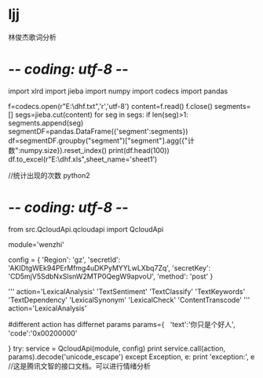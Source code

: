 # ljj
林俊杰歌词分析
# -*- coding: utf-8 -*-
import xlrd
import jieba
import numpy
import codecs
import pandas

f=codecs.open(r"E:\\dhf.txt",'r','utf-8')
content=f.read()
f.close()
segments=[]
segs=jieba.cut(content)
for seg in segs:
    if len(seg)>1:
        segments.append(seg)
segmentDF=pandas.DataFrame({'segment':segments})
df=segmentDF.groupby("segment")["segment"].agg({"计数":numpy.size}).reset_index()
print(df.head(100))
df.to_excel(r"E:\\dhf.xls",sheet_name='sheet1')

//统计出现的次数
python2
# -*- coding: utf-8 -*-
 
from src.QcloudApi.qcloudapi import QcloudApi
 
module='wenzhi'
 
config = {
    'Region': 'gz',
    'secretId': 'AKIDtgWEk94PErMfmg4uDKPyMYYLwLXbq7Zq',
    'secretKey': 'CD5mjV5SdbNxSlsnW2MTP0QegW9apvoU',
    'method': 'post'
}

'''
action='LexicalAnalysis'
       'TextSentiment'
       'TextClassify'
       'TextKeywords'
       'TextDependency'
       'LexicalSynonym'
       'LexicalCheck'
       'ContentTranscode'
'''
action='LexicalAnalysis'

#different action has differnet params
params={
   'text':'你只是个好人',
   'code':'0x00200000'
   
   }
try:
    service = QcloudApi(module, config)
    print service.call(action, params).decode('unicode_escape')
except Exception, e:
    print 'exception:', e
//这是腾讯文智的接口文档。可以进行情绪分析
